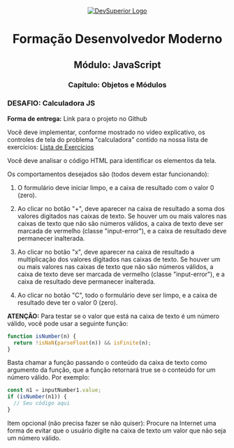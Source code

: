 <p align="center">
  <a href="https://devsuperior.com.br">
    <img src="https://github.com/BrunoBuilder/customer_crud_challenge/assets/84381502/6b8cb2ad-5e4b-450b-a788-cd6c2d43a3c3" alt="DevSuperior Logo">
  </a>
</p>

<h1 align="center">Formação Desenvolvedor Moderno</h1>

<h2 align="center">Módulo: JavaScript</h2>

<h3 align="center">Capítulo: Objetos e Módulos</h3>

### DESAFIO: Calculadora JS

**Forma de entrega:** Link para o projeto no Github

Você deve implementar, conforme mostrado no vídeo explicativo, os controles de tela do problema "calculadora" contido na nossa lista de exercícios: [Lista de Exercícios](https://github.com/devsuperior/fixjs)

Você deve analisar o código HTML para identificar os elementos da tela.

Os comportamentos desejados são (todos devem estar funcionando):

1. O formulário deve iniciar limpo, e a caixa de resultado com o valor 0 (zero).

2. Ao clicar no botão "+", deve aparecer na caixa de resultado a soma dos valores digitados nas caixas de texto. Se houver um ou mais valores nas caixas de texto que não são números válidos, a caixa de texto deve ser marcada de vermelho (classe "input-error"), e a caixa de resultado deve permanecer inalterada.

3. Ao clicar no botão "x", deve aparecer na caixa de resultado a multiplicação dos valores digitados nas caixas de texto. Se houver um ou mais valores nas caixas de texto que não são números válidos, a caixa de texto deve ser marcada de vermelho (classe "input-error"), e a caixa de resultado deve permanecer inalterada.

4. Ao clicar no botão "C", todo o formulário deve ser limpo, e a caixa de resultado deve ter o valor 0 (zero).

**ATENÇÃO:** Para testar se o valor que está na caixa de texto é um número válido, você pode usar a seguinte função:

```javascript
function isNumber(n) {
  return !isNaN(parseFloat(n)) && isFinite(n);
}
```
Basta chamar a função passando o conteúdo da caixa de texto como argumento da função, que a função retornará true se o conteúdo for um número válido. Por exemplo:

```javascript
const n1 = inputNumber1.value;
if (isNumber(n1)) {
  // Seu código aqui
}
```
Item opcional (não precisa fazer se não quiser):
Procure na Internet uma forma de evitar que o usuário digite na caixa de texto um valor que não seja um número válido.
